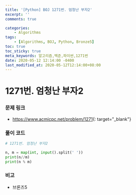 ```yaml
---
title: '[Python] BOJ 1271번. 엄청난 부자2'
excerpt: ''
comments: true

categories:
    - Algorithms
tags:
    - [Algorithms, BOJ, Python, Bronze5]
toc: true
toc_sticky: true
meta_keywords: 알고리즘,백준,파이썬,1271번
date: 2020-05-12 12:14:00 -0400
last_modified_at: 2020-05-12T12:14:00+08:00
---
```


# 1271번. 엄청난 부자2

### 문제 링크

-   <https://www.acmicpc.net/problem/1271>{: target="\_blank"}

### 풀이 코드

```python
# 1271번. 엄청난 부자2

n, m = map(int, input().split(' '))
print(n//m)
print(n % m)
```

### 비고

-   브론즈5
